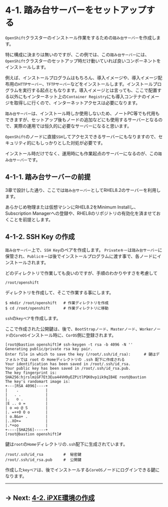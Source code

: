 # 4-1. 踏み台サーバーをセットアップする

`OpenShift`クラスターのインストール作業をするための`踏み台サーバー`を作成します。

特に構成に決まりは無いのですが、この例では、この`踏み台サーバー`には、`OpenShift`クラスターのセットアップ時だけ動いていれば良いコンポーネントをインストールします。

例えば、インストールプログラムはもちろん、導入イメージや、導入イメージ配布用の`HTTPサーバー`、`TFTPサーバー`などをインストールします。インストールプログラムを実行する起点ともなります。導入イメージとは言っても、ここで配置する以外にもインターネット上の`Container Registry`にも導入コンテナのイメージを取得しに行くので、インターネットアクセスは必要になります。

`踏み台サーバー`は、インストール時しか使用しないため、ノートPC等でも代用もできますが、セットアップ後もノードの追加などにも使用するサーバーとなるので、実際の運用では恒久的に必要なサーバーになると思います。

`OpenShift`のノードに直接`SSH`してアクセスできるサーバーにもなりますので、セキュリティ的にもしっかりとした対処が必要です。

インストール時だけでなく、運用時にも作業起点のサーバーになるのが、この`踏み台サーバー`です。

## 4-1-1. 踏み台サーバーの前提

3章で設計した通り、ここでは`踏み台サーバー`としてRHEL8.2のサーバーを利用します。

あらかじめ物理または仮想マシンにRHEL8.2をMinimum Installし、Subscription Managerへの登録や、RHEL8のリポジトリの有効化を済ませておくことを前提とします。

## 4-1-2. SSH Key の作成
`踏み台サーバー`上で、`SSH Key`のペアを作成します。
`Privateキー`は`踏み台サーバー`に保管され、`Publicキー`は後でインストールプログラムに渡す事で、各ノードにインストールされます。

どのディレクトリで作業しても良いのですが、手順のわかりやすさを考慮して

`/root/openshift`

ディレクトリを作成して、そこで作業する事にします。

```
$ mkdir /root/openshift   # 作業ディレクトリを作成
$ cd /root/openshift      # 作業ディレクトリに移動
```

`ssh`の`keyペア`を作成します。

ここで作成された公開鍵は、後で、`BootStrapノード`、`Masterノード`、`Workerノード`の`CoreOS`インストール時に、`CorOS`側に登録されます。

```
[root@bastion openshift]# ssh-keygen -t rsa -b 4096 -N '' 
Generating public/private rsa key pair.
Enter file in which to save the key (/root/.ssh/id_rsa):      # 鍵はデフォルトでは root の Homeディレクトリの .ssh 配下に作成される
Your identification has been saved in /root/.ssh/id_rsa.
Your public key has been saved in /root/.ssh/id_rsa.pub.
The key fingerprint is:
SHA256:hjrslmiGF7Et3Eua44VH9yEZPitlPQK0vp1ik9qIB4E root@bastion
The key's randomart image is:
+---[RSA 4096]----+
|    .            |
|   . .           |
|.   o .          |
|E .. o =         |
| o =o @ S        |
|. =++O O o       |
| o.B&o+ .        |
|..XO+=           |
|.*+oo            |
+----[SHA256]-----+
[root@bastion openshift]#
```

鍵は`root`の`Home`ディレクトリの`.ssh`配下に生成されています。

```
/root/.ssh/id_rsa         #  秘密鍵
/root/.ssh/id_rsa.pub     #  公開鍵
```

作成した`keyペア`は、後でインストールする`CoreOS`ノードにログインできる鍵になります。

---

## → Next: [4-2. iPXE環境の作成](2.iPXE環境の作成.md)